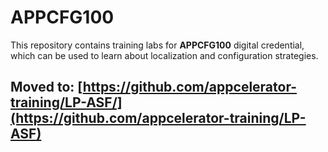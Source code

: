 # APPCFG100

This repository contains training labs for **APPCFG100** digital credential, which can be used to learn about localization and configuration strategies. 

## Moved to: [https://github.com/appcelerator-training/LP-ASF/](https://github.com/appcelerator-training/LP-ASF)